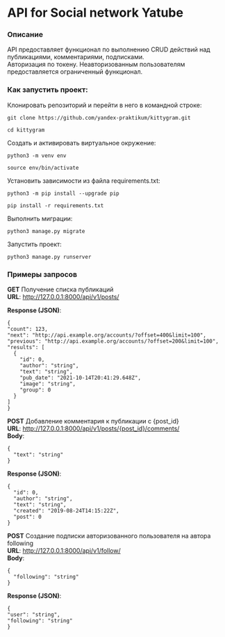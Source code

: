 # API for Social network Yatube
### Описание
API предоставляет функционал по выполнению CRUD действий над публикациями, комментариями, подписками.  
Авторизация по токену. Неавторизованным пользователям предоставляется ограниченный функционал.

### Как запустить проект:

Клонировать репозиторий и перейти в него в командной строке:

```
git clone https://github.com/yandex-praktikum/kittygram.git
```

```
cd kittygram
```

Cоздать и активировать виртуальное окружение:

```
python3 -m venv env
```

```
source env/bin/activate
```

Установить зависимости из файла requirements.txt:

```
python3 -m pip install --upgrade pip
```

```
pip install -r requirements.txt
```

Выполнить миграции:

```
python3 manage.py migrate
```

Запустить проект:

```
python3 manage.py runserver
```
### Примеры запросов
__**GET**__ Получение списка публикаций  
**URL**: http://127.0.0.1:8000/api/v1/posts/  

**Response (JSON)**:
```
{
"count": 123,
"next": "http://api.example.org/accounts/?offset=400&limit=100",
"previous": "http://api.example.org/accounts/?offset=200&limit=100",
"results": [
  {
    "id": 0,
    "author": "string",
    "text": "string",
    "pub_date": "2021-10-14T20:41:29.648Z",
    "image": "string",
    "group": 0
  }
]
}
```

__**POST**__ Добавление комментария к публикации с {post_id}  
**URL**: http://127.0.0.1:8000/api/v1/posts/{post_id}/comments/  
**Body**:
```
{
  "text": "string"
}
```

**Response (JSON)**:
```
{
  "id": 0,
  "author": "string",
  "text": "string",
  "created": "2019-08-24T14:15:22Z",
  "post": 0
}
```

__**POST**__ Создание подписки авторизованного пользователя на автора following  
**URL**: http://127.0.0.1:8000/api/v1/follow/  
**Body**:
```
{
  "following": "string"
}
```

**Response (JSON)**:
```
{
"user": "string",
"following": "string"
}
```
